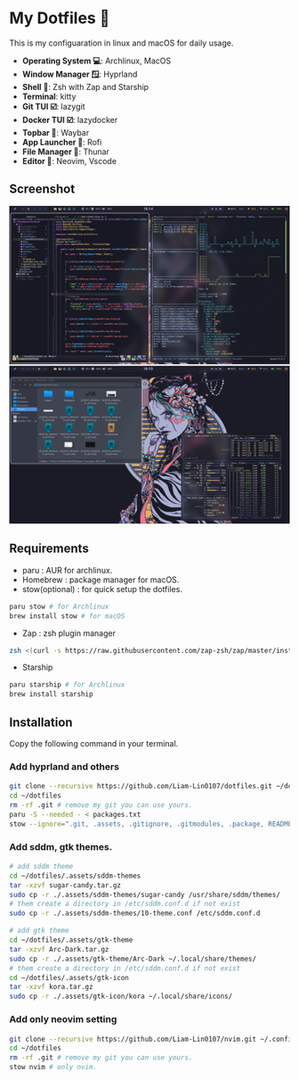 # My Dotfiles 👑

This is my configuaration in linux and macOS for daily usage.

- **Operating System 💻**: Archlinux, MacOS
- **Window Manager 🪟**: Hyprland
- **Shell 🌟**: Zsh with Zap and Starship
- **Terminal**: kitty
- **Git TUI ☑️**: lazygit
- **Docker TUI ☑️**: lazydocker
- **Topbar 💈**: Waybar
- **App Launcher 🚗**: Rofi
- **File Manager 💼**: Thunar
- **Editor 📰**: Neovim, Vscode

## Screenshot

![Alt text](./.assets/screenshots/screenshot-float.png?raw=true)
![Alt text](./.assets/screenshots/screenshot-title.png?raw=true)

## Requirements

- paru : AUR for archlinux.
- Homebrew : package manager for macOS.
- stow(optional) : for quick setup the dotfiles.

```bash
paru stow # for Archlinux
brew install stow # for macOS
```

- Zap : zsh plugin manager

```zsh
zsh <(curl -s https://raw.githubusercontent.com/zap-zsh/zap/master/install.zsh)
```

- Starship

```zsh
paru starship # for Archlinux
brew install starship
```

## Installation

Copy the following command in your terminal.

### Add hyprland and others

```bash
git clone --recursive https://github.com/Liam-Lin0107/dotfiles.git ~/dotfiles
cd ~/dotfiles
rm -rf .git # remove my git you can use yours.
paru -S --needed - < packages.txt
stow --ignore=".git, .assets, .gitignore, .gitmodules, .package, README.md" */ # Everything except .gitignore, .git folder, and etc.
```

### Add sddm, gtk themes.

```bash
# add sddm theme
cd ~/dotfiles/.assets/sddm-themes
tar -xzvf sugar-candy.tar.gz
sudo cp -r ./.assets/sddm-themes/sugar-candy /usr/share/sddm/themes/
# them create a directory in /etc/sddm.conf.d if not exist
sudo cp -r ./.assets/sddm-themes/10-theme.conf /etc/sddm.conf.d
```

```bash
# add gtk theme
cd ~/dotfiles/.assets/gtk-theme
tar -xzvf Arc-Dark.tar.gz
sudo cp -r ./.assets/gtk-theme/Arc-Dark ~/.local/share/themes/
# them create a directory in /etc/sddm.conf.d if not exist
cd ~/dotfiles/.assets/gtk-icon
tar -xzvf kora.tar.gz
sudo cp -r ./.assets/gtk-icon/kora ~/.local/share/icons/
```

### Add only neovim setting

```bash
git clone --recursive https://github.com/Liam-Lin0107/nvim.git ~/.config/nvim
cd ~/dotfiles
rm -rf .git # remove my git you can use yours.
stow nvim # only nvim.
```
